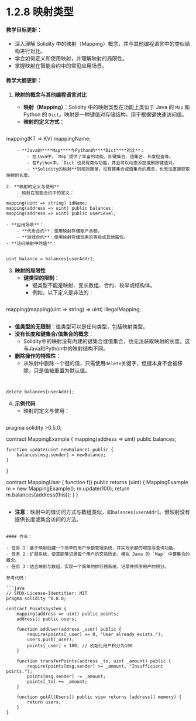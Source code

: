 # 1.2.8 映射类型

#### 教学目标更新：

- 深入理解 Solidity 中的映射（Mapping）概念，并与其他编程语言中的类似结构进行对比。
- 学会如何定义和使用映射，并理解映射的局限性。
- 掌握映射在智能合约中的常见应用场景。

#### 教学大纲更新：

1. **映射的概念与其他编程语言对比**
   - **映射（Mapping）**：Solidity 中的映射类型在功能上类似于 Java 的 `Map` 和 Python 的 `Dict`。映射是一种键值对存储结构，用于根据键快速访问值。
   - **映射的定义方式**：

   ```
   ```

mapping(KT => KV) mappingName;

```
	- **Java的****Map****与Python的****Dict****对比**：
		- 在Java中，`Map`提供了丰富的功能，如键集合、值集合、长度检查等。
		- 在Python中，`Dict`也具有类似功能，并且可以动态添加或删除键值对。
		- **Solidity的映射**则相对简单，没有键集合或值集合的概念，也无法直接获取映射的长度。

2. **映射的定义与使用**
	- 映射在智能合约中的定义：
	```
mapping(uint => string) idName;
mapping(address => uint) public balances;
mapping(address => uint) public userLevel;
```

```
- **应用场景**：
	- **代币合约**：使用映射存储账户余额。
	- **游戏合约**：使用映射存储玩家的等级或其他属性。
- **访问映射中的值**：
```
```

uint balance = balances[userAddr];

```

3. **映射的局限性**
	- **键类型的限制**：
		- 键类型不能是映射、变长数组、合约、枚举或结构体。
		- 例如，以下定义是非法的：
		```
mapping(mapping(uint => string) => uint) illegalMapping;
```

```
- **值类型的无限制**：值类型可以是任何类型，包括映射类型。
- **没有长度和键集合/值集合的概念**：
	- Solidity中的映射没有内建的键集合或值集合，也无法获取映射的长度。这与Java和Python中的映射结构不同。
- **删除操作的特殊性**：
	- 从映射中删除一个键的值，只需使用`delete`关键字，但键本身不会被移除，只是值被重置为默认值。
	```
```

delete balances[userAddr];

```

4. **示例代码**
	- 映射的定义与使用：
	```
pragma solidity >0.5.0;

contract MappingExample {
    mapping(address => uint) public balances;

    function update(uint newBalance) public {
        balances[msg.sender] = newBalance;
    }
}

contract MappingUser {
    function f() public returns (uint) {
        MappingExample m = new MappingExample();
        m.update(100);
        return m.balances(address(this));
    }
}
```

```
- **注意**：映射中的值访问方式与数组类似，如`balances[userAddr]`。但映射没有提供长度或集合访问的方法。
```

#### 作业：

- 任务 1：基于映射创建一个简单的用户余额管理系统，并实现余额的增加与查询功能。
- 任务 2：扩展系统，使其能够记录每个用户的交易历史，模拟 Java 的 `Map` 中键集合的概念。
- 任务 3：结合映射与数组，实现一个简单的排行榜系统，记录并排序用户的积分。

参考代码：

```java
// SPDX-License-Identifier: MIT
pragma solidity ^0.8.0;

contract PointsSystem {
    mapping(address => uint) public points;
    address[] public users;

    function addUser(address _user) public {
        require(points[_user] == 0, "User already exists.");
        users.push(_user);
        points[_user] = 100; // 初始化用户积分为100
    }

    function transferPoints(address _to, uint _amount) public {
        require(points[msg.sender] >= _amount, "Insufficient points.");
        points[msg.sender] -= _amount;
        points[_to] += _amount;
    }

    function getAllUsers() public view returns (address[] memory) {
        return users;
    }
}
```

